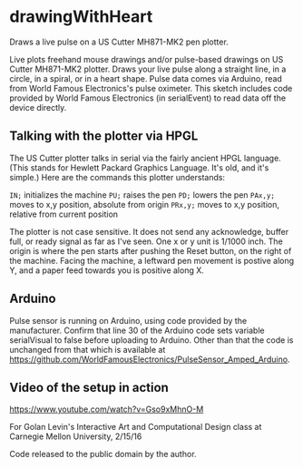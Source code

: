 # drawingWithHeart

Draws a live pulse on a US Cutter MH871-MK2 pen plotter.
 
 Live plots freehand mouse drawings and/or pulse-based drawings on US Cutter MH871-MK2 plotter.
 Draws your live pulse along a straight line, in a circle, in a spiral, or in a heart shape.
 Pulse data comes via Arduino, read from World Famous Electronics's pulse oximeter. This sketch includes code
 provided by World Famous Electronics (in serialEvent) to read data off the device directly.
 
## Talking with the plotter via HPGL
 
 The US Cutter plotter talks in serial via the fairly ancient HPGL language. (This stands for Hewlett Packard Graphics
 Language. It's old, and it's simple.) Here are the commands this plotter understands:
 
 `IN;`    initializes the machine
 `PU;`    raises the pen
 `PD;`    lowers the pen
 `PAx,y;`  moves to x,y position, absolute from origin
 `PRx,y;`  moves to x,y position, relative from current position
 
 The plotter is not case sensitive. It does not send any acknowledge, buffer full, or ready signal as far as I've seen.
 One x or y unit is 1/1000 inch. The origin is where the pen starts after pushing the Reset button, on the right of the machine.
 Facing the machine, a leftward pen movement is postive along Y, and a paper feed towards you is positive along X.
 
## Arduino
 Pulse sensor is running on Arduino, using code provided by the manufacturer. Confirm that line 30
 of the Arduino code sets variable serialVisual to false before uploading to Arduino. Other than that
 the code is unchanged from that which is available at 
 <https://github.com/WorldFamousElectronics/PulseSensor_Amped_Arduino>.
 
## Video of the setup in action

https://www.youtube.com/watch?v=Gso9xMhnO-M
 
For Golan Levin's Interactive Art and Computational Design class at Carnegie Mellon University, 2/15/16

Code released to the public domain by the author.

